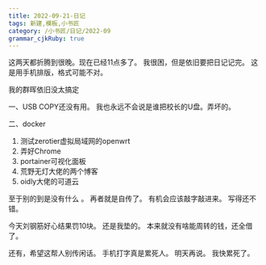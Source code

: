 ```yaml
---
title: 2022-09-21-日记 
tags: 新建,模板,小书匠
category: /小书匠/日记/2022-09
grammar_cjkRuby: true
---
```



这两天都折腾到很晚。现在已经11点多了。
我很困，但是依旧要把日记记完。
这是用手机排版，格式可能不对。


我的群晖依旧没太搞定

一、USB COPY还没有用。
我也永远不会说是谁把校长的U盘。弄坏的。

二、docker
 1. 测试zerotier虚拟局域网的openwrt
 2. 弄好Chrome
 3. portainer可视化面板
 4. 荒野无灯大佬的两个博客
 5. oidly大佬的可道云


至于别的到是没有什么 。
再者就是自传了。
有机会应该敲字敲进来。
写得还不错。

今天刘钢筋好心结果罚10块。
还是我垫的。
本来就没有啥能周转的钱，还全借了。

还有，希望这帮人别传闲话。
手机打字真是累死人。
明天再说。
我快累死了。